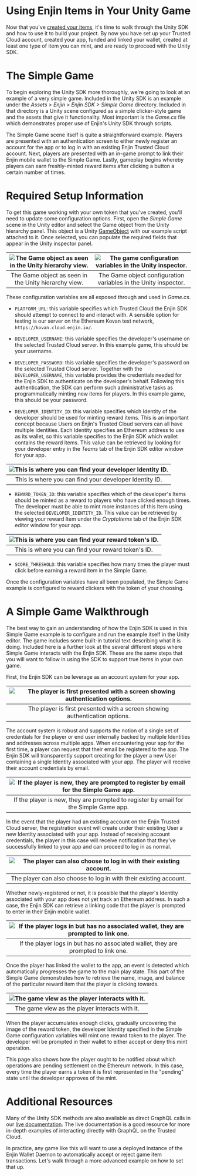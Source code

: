 # Using Enjin Items in Your Unity Game

Now that you've [created your items](creating-items.md), it's time to walk through the Unity SDK and how to use it to build your project. By now you have set up your Trusted Cloud account, created your app, funded and linked your wallet, created at least one type of item you can mint, and are ready to proceed with the Unity SDK.

# The Simple Game

To begin exploring the Unity SDK more thoroughly, we're going to look at an example of a very simple game. Included in the Unity SDK is an example under the _Assets > Enjin > Enjin SDK > Simple Game_ directory. Included in that directory is a Unity scene configured as a simple clicker-style game and the assets that give it functionality. Most important is the _Game.cs_ file which demonstrates proper use of Enjin's Unity SDK through scripts.

The Simple Game scene itself is quite a straightforward example. Players are presented with an authentication screen to either newly register an account for the app or to log in with an existing Enjin Trusted Cloud account. Next, players are presented with an in-game prompt to link their Enjin mobile wallet to the Simple Game. Lastly, gameplay begins whereby players can earn freshly-minted reward items after clicking a button a certain number of times.

# Required Setup Information

To get this game working with your own token that you've created, you'll need to update some configuration options. First, open the _Simple Game_ scene in the Unity editor and select the Game object from the Unity hierarchy panel. This object is a Unity [GameObject](https://docs.unity3d.com/ScriptReference/GameObject.html) with our example script attached to it. Once selected, you can populate the required fields that appear in the Unity inspector panel.

|![The Game object as seen in the Unity hierarchy view.](images/sg_hierarchy.png)|![The game configuration variables in the Unity inspector.](images/sg_inspector.png)|
|:-:|:-:|
|The Game object as seen in the Unity hierarchy view.|The Game object configuration variables in the Unity inspector.|

These configuration variables are all exposed through and used in _Game.cs_.

* `PLATFORM_URL`: this variable specifies which Trusted Cloud the Enjin SDK should attempt to connect to and interact with. A sensible option for testing is our server on the Ethereum Kovan test network, `https://kovan.cloud.enjin.io/`.

* `DEVELOPER_USERNAME`: this variable specifies the developer's username on the selected Trusted Cloud server. In this example game, this should be your username.

* `DEVELOPER_PASSWORD`: this variable specifies the developer's password on the selected Trusted Cloud server. Together with the `DEVELOPER_USERNAME`, this variable provides the credentials needed for the Enjin SDK to authenticate on the developer's behalf. Following this authentication, the SDK can perform such administrative tasks as programmatically minting new items for players. In this example game, this should be your password.

* `DEVELOPER_IDENTITY_ID`: this variable specifies which Identity of the developer should be used for minting reward items. This is an important concept because Users on Enjin's Trusted Cloud servers can all have multiple Identities. Each Identity specifies an Ethereum address to use as its wallet, so this variable specifies to the Enjin SDK which wallet contains the reward items. This value can be retrieved by looking for your developer entry in the _Teams_ tab of the Enjin SDK editor window for your app.

|![This is where you can find your developer Identity ID.](images/sg_developer_identity.png)|
|:-:|
|This is where you can find your developer Identity ID.|

* `REWARD_TOKEN_ID`: this variable specifies which of the developer's Items should be minted as a reward to players who have clicked enough times. The developer must be able to mint more instances of this Item using the selected `DEVELOPER_IDENTITY_ID`. This value can be retrieved by viewing your reward Item under the _CryptoItems_ tab of the Enjin SDK editor window for your app.

|![This is where you can find your reward token's ID.](images/sg_token_id.png)|
|:-:|
|This is where you can find your reward token's ID.|

* `SCORE_THRESHOLD`: this variable specifies how many times the player must click before earning a reward item in the Simple Game.

Once the configuration variables have all been populated, the Simple Game example is configured to reward clickers with the token of your choosing.

# A Simple Game Walkthrough

The best way to gain an understanding of how the Enjin SDK is used in this Simple Game example is to configure and run the example itself in the Unity editor. The game includes some built-in tutorial text describing what it is doing. Included here is a further look at the several different steps where Simple Game interacts with the Enjin SDK. These are the same steps that you will want to follow in using the SDK to support true Items in your own game.

First, the Enjin SDK can be leverage as an account system for your app.

|![The player is first presented with a screen showing authentication options.](images/sg_authentication.png)|
|:-:|
|The player is first presented with a screen showing authentication options.|

The account system is robust and supports the notion of a single set of credentials for the player or end user internally backed by multiple Identities and addresses across multiple apps. When encountering your app for the first time, a player can request that their email be registered to the app. The Enjin SDK will transparently support creating for the player a new User containing a single Identity associated with your app. The player will receive their account credentials by email.

|![If the player is new, they are prompted to register by email for the Simple Game app.](images/sg_register.png)|
|:-:|
|If the player is new, they are prompted to register by email for the Simple Game app.|

In the event that the player had an existing account on the Enjin Trusted Cloud server, the registration event will create under their existing User a new Identity associated with your app. Instead of receiving account credentials, the player in this case will receive notification that they've successfully linked to your app and can proceed to log in as normal.

|![The player can also choose to log in with their existing account.](images/sg_login.png)|
|:-:|
|The player can also choose to log in with their existing account.|

Whether newly-registered or not, it is possible that the player's Identity associated with your app does not yet track an Ethereum address. In such a case, the Enjin SDK can retrieve a linking code that the player is prompted to enter in their Enjin mobile wallet.

|![If the player logs in but has no associated wallet, they are prompted to link one.](images/sg_link.png)|
|:-:|
|If the player logs in but has no associated wallet, they are prompted to link one.|

Once the player has linked the wallet to the app, an event is detected which automatically progresses the game to the main play state. This part of the Simple Game demonstrates how to retrieve the name, image, and balance of the particular reward item that the player is clicking towards.

|![The game view as the player interacts with it.](images/sg_game.png)|
|:-:|
|The game view as the player interacts with it.|

When the player accumulates enough clicks, gradually uncovering the image of the reward token, the developer Identity specified in the Simple Game configuration variables will mint one reward token to the player. The developer will be prompted in their wallet to either accept or deny this mint operation.

This page also shows how the player ought to be notified about which operations are pending settlement on the Ethereum network. In this case, every time the player earns a token it is first represented in the "pending" state until the developer approves of the mint.

# Additional Resources

Many of the Unity SDK methods are also available as direct GraphQL calls in our [live documentation](https://github.com/enjin/Enjin-Coin-Documentation/tree/master/live_query). The live documentation is a good resource for more in-depth examples of interacting directly with GraphQL on the Trusted Cloud.

In practice, any game like this will want to use a deployed instance of the Enjin Wallet Daemon to automatically accept or reject game item transactions. Let's walk through a more advanced example on how to set that up.
